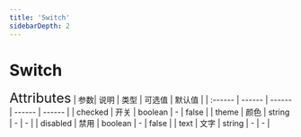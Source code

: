 ```yaml
---
title: 'Switch'
sidebarDepth: 2
---
```

# Switch

<ClientOnly>
  <zhui-switch/>
<font size=5>Attributes</font>
| 参数| 说明 | 类型 | 可选值 | 默认值 |
| :------ | ------ | ------ | ------ | ------ |
| checked | 开关 | boolean | - | false |
| theme | 颜色 | string | - | - |
| disabled | 禁用 | boolean | - | false |
| text | 文字 | string | - | - |
</ClientOnly>